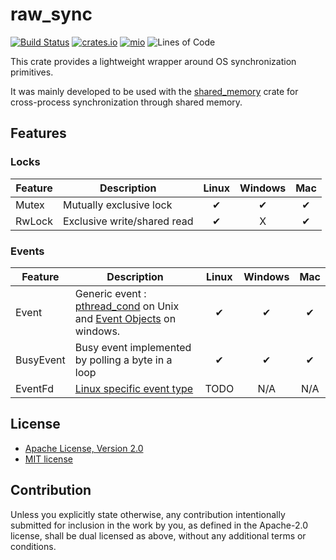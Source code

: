 # raw_sync
[![Build Status](https://travis-ci.org/elast0ny/raw_sync-rs.svg?branch=master)](https://travis-ci.org/elast0ny/raw_sync-rs)
[![crates.io](https://img.shields.io/crates/v/raw_sync.svg)](https://crates.io/crates/raw_sync)
[![mio](https://docs.rs/raw_sync/badge.svg)](https://docs.rs/raw_sync/)
![Lines of Code](https://tokei.rs/b1/github/elast0ny/raw_sync-rs)

This crate provides a lightweight wrapper around OS synchronization primitives.

It was mainly developed to be used with the [shared_memory](https://github.com/elast0ny/shared_memory-rs) crate for cross-process synchronization through shared memory.


## Features
### Locks
| Feature| Description | Linux | Windows| Mac|
|--------|-------------|:-----:|:------:|:------:|
|Mutex|Mutually exclusive lock|✔|✔|✔|
|RwLock|Exclusive write/shared read|✔|X|✔|


### Events

| Feature| Description | Linux | Windows| Mac|
|--------|-------------|:-----:|:------:|:------:|
|Event| Generic event : [pthread_cond](https://linux.die.net/man/3/pthread_cond_init) on Unix and [Event Objects](https://msdn.microsoft.com/en-us/library/windows/desktop/ms682655.aspx) on windows. |✔|✔|✔|
|BusyEvent|Busy event implemented by polling a byte in a loop|✔|✔|✔|
|EventFd|[Linux specific event type](http://man7.org/linux/man-pages/man2/eventfd.2.html)|TODO|N/A|N/A|


## License

 * [Apache License, Version 2.0](http://www.apache.org/licenses/LICENSE-2.0)
 * [MIT license](http://opensource.org/licenses/MIT)

## Contribution

Unless you explicitly state otherwise, any contribution intentionally submitted
for inclusion in the work by you, as defined in the Apache-2.0 license, shall be
dual licensed as above, without any additional terms or conditions.